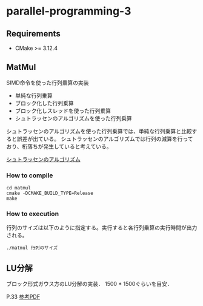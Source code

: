 # parallel-programming-3

## Requirements
* CMake >= 3.12.4

## MatMul
SIMD命令を使った行列乗算の実装
* 単純な行列乗算
* ブロック化した行列乗算
* ブロック化しスレッドを使った行列乗算
* シュトラッセンのアルゴリズムを使った行列乗算

シュトラッセンのアルゴリズムを使った行列乗算では、単純な行列乗算と比較すると誤差が出ている。
シュトラッセンのアルゴリズムでは行列の減算を行っており、桁落ちが発生していると考えている。

[シュトラッセンのアルゴリズム](https://ja.wikipedia.org/wiki/%E3%82%B7%E3%83%A5%E3%83%88%E3%83%A9%E3%83%83%E3%82%BB%E3%83%B3%E3%81%AE%E3%82%A2%E3%83%AB%E3%82%B4%E3%83%AA%E3%82%BA%E3%83%A0)

### How to compile
```
cd matmul
cmake -DCMAKE_BUILD_TYPE=Release
make
```

### How to execution
行列のサイズは以下のように指定する。実行すると各行列乗算の実行時間が出力される。
```
./matmul 行列のサイズ
```

## LU分解
ブロック形式ガウス方のLU分解の実装．
1500 * 1500ぐらいを目安．

P.33
[参考PDF](http://www.cspp.cc.u-tokyo.ac.jp/hanawa/class/spc2016s/sp20160614-2.pdf)
